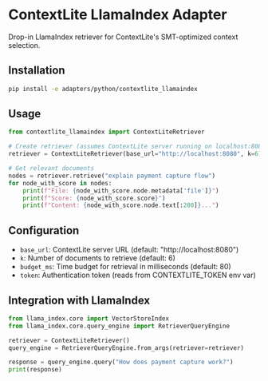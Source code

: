 # ContextLite LlamaIndex Adapter

Drop-in LlamaIndex retriever for ContextLite's SMT-optimized context selection.

## Installation

```bash
pip install -e adapters/python/contextlite_llamaindex
```

## Usage

```python
from contextlite_llamaindex import ContextLiteRetriever

# Create retriever (assumes ContextLite server running on localhost:8080)
retriever = ContextLiteRetriever(base_url="http://localhost:8080", k=6)

# Get relevant documents
nodes = retriever.retrieve("explain payment capture flow")
for node_with_score in nodes:
    print(f"File: {node_with_score.node.metadata['file']}")
    print(f"Score: {node_with_score.score}")
    print(f"Content: {node_with_score.node.text[:200]}...")
```

## Configuration

- `base_url`: ContextLite server URL (default: "http://localhost:8080")
- `k`: Number of documents to retrieve (default: 6)  
- `budget_ms`: Time budget for retrieval in milliseconds (default: 80)
- `token`: Authentication token (reads from CONTEXTLITE_TOKEN env var)

## Integration with LlamaIndex

```python
from llama_index.core import VectorStoreIndex
from llama_index.core.query_engine import RetrieverQueryEngine

retriever = ContextLiteRetriever()
query_engine = RetrieverQueryEngine.from_args(retriever=retriever)

response = query_engine.query("How does payment capture work?")
print(response)
```
